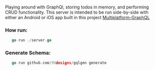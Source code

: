 Playing around with GraphQl, storing todos in memory, and performing CRUD functionality. This server is intended to be run side-by-side with either an Android or iOS app built in this project [Multiplatform-GraphQL](https://github.com/MwaiBanda/GraphQL-Multiplatform)

### How run:
```go
   go run ./server.go
```
### Generate Schema:
```go
   go run github.com/99designs/gqlgen generate
```
